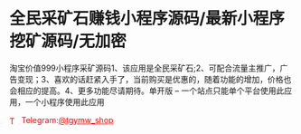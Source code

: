 # 全民采矿石赚钱小程序源码/最新小程序挖矿源码/无加密

淘宝价值999小程序采矿源码1、该应用是全民采矿石;2、可配合流量主推广，广告变现；3、喜欢的话赶紧入手了，当前购买是优惠的，随着功能的增加，价格也会相应的提高。4、更多功能尽请期待。单开版 – 一个站点只能单个平台使用此应用，一个小程序使用此应用




<p style="color: red;"><img src="https://cdn-icons-png.flaticon.com/512/2111/2111646.png" alt="Telegram Icon" style="width: 16px; vertical-align: middle; margin-right: 5px;">Telegram:<a href="https://t.me/tgymw_shop" style="color: red;">@tgymw_shop</a></p>
